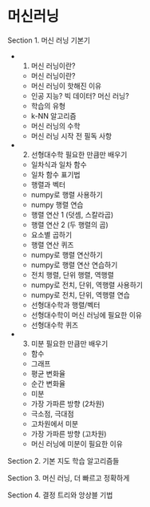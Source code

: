 # 머신러닝

Section 1. 머신 러닝 기본기
- 01. 머신 러닝이란?
  - 머신 러닝이란?
  - 머신 러닝이 핫해진 이유
  - 인공 지능? 빅 데이터? 머신 러닝?
  - 학습의 유형
  - k-NN 알고리즘
  - 머신 러닝의 수학
  - 머신 러닝 시작 전 필독 사항
- 02. 선형대수학 필요한 만큼만 배우기
  - 일차식과 일차 함수
  - 일차 함수 표기법
  - 행렬과 벡터
  - numpy로 행렬 사용하기
  - numpy 행렬 연습
  - 행렬 연산 1 (덧셈, 스칼라곱)
  - 행렬 연산 2 (두 행렬의 곱)
  - 요소별 곱하기
  - 행렬 연산 퀴즈
  - numpy로 행렬 연산하기
  - numpy로 행렬 연산 연습하기
  - 전치 행렬, 단위 행렬, 역행렬
  - numpy로 전치, 단위, 역행렬 사용하기
  - numpy로 전치, 단위, 역행렬 연습
  - 선형대수학과 행렬/벡터
  - 선형대수학이 머신 러닝에 필요한 이유
  - 선형대수학 퀴즈
- 03. 미분 필요한 만큼만 배우기
  - 함수
  - 그래프
  - 평균 변화율
  - 순간 변화율
  - 미분
  - 가장 가파른 방향 (2차원)
  - 극소점, 극대점
  - 고차원에서 미분
  - 가장 가파른 방향 (고차원)
  - 머신 러닝에 미분이 필요한 이유

Section 2. 기본 지도 학습 알고리즘들

Section 3. 머신 러닝, 더 빠르고 정확하게

Section 4. 결정 트리와 앙상블 기법

